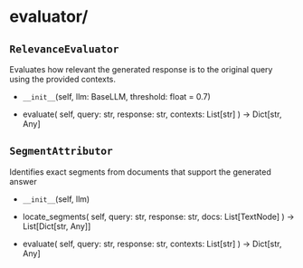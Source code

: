 # evaluator/

## `RelevanceEvaluator` 

Evaluates how relevant the generated response is to the original query using the provided contexts.

- `__init__`(self, llm: BaseLLM, threshold: float = 0.7)

- evaluate(
    self,
    query: str,
    response: str,
    contexts: List[str]
) -> Dict[str, Any]

## `SegmentAttributor` 

Identifies exact segments from documents that support the generated answer

-  `__init__`(self, llm)

- locate_segments(
    self,
    query: str,
    response: str,
    docs: List[TextNode]
) -> List[Dict[str, Any]]

-  evaluate(
    self,
    query: str,
    response: str,
    contexts: List[str]
) -> Dict[str, Any]

